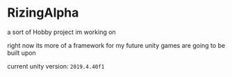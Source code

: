 # RizingAlpha

a sort of Hobby project im working on

right now its more of a framework for my future unity games are going to be built upon

current unity version: `2019.4.40f1`
